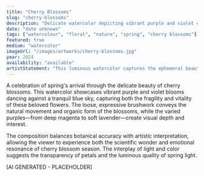 ```yaml
---
title: "Cherry Blossoms"
slug: "cherry-blossoms"
description: "Delicate watercolor depicting vibrant purple and violet cherry blossoms against a serene blue sky"
date: "date unknown"
tags: ["watercolour", "floral", "nature", "spring", "cherry blossoms"]
featured: true
medium: "watercolor"
imageUrl: "/images/artworks/cherry-blossoms.jpg"
year: 2024
availability: "available"
artistStatement: "This luminous watercolor captures the ephemeral beauty of cherry blossoms in full bloom. The artist employs a fresh, spontaneous technique with flowing washes of purple, violet, and blue, creating a sense of movement and natural grace. The delicate petals and green stems are rendered with confident brushstrokes against a soft blue sky background, evoking the fleeting wonder of spring. [AI GENERATED - PLACEHOLDER]"
---
```


A celebration of spring's arrival through the delicate beauty of cherry blossoms. This watercolor showcases vibrant purple and violet blooms dancing against a tranquil blue sky, capturing both the fragility and vitality of these beloved flowers. The loose, expressive brushwork conveys the natural movement and organic form of the blossoms, while the varied purples—from deep magenta to soft lavender—create visual depth and interest.

The composition balances botanical accuracy with artistic interpretation, allowing the viewer to experience both the scientific wonder and emotional resonance of cherry blossom season. The interplay of light and color suggests the transparency of petals and the luminous quality of spring light.

[AI GENERATED - PLACEHOLDER]
